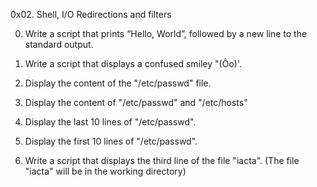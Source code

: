 0x02. Shell, I/O Redirections and filters

0. Write a script that prints “Hello, World”, followed by a new line to the standard output.

1. Write a script that displays a confused smiley "(Ôo)'.

2. Display the content of the "/etc/passwd" file.

3. Display the content of "/etc/passwd" and "/etc/hosts"

4. Display the last 10 lines of "/etc/passwd".

5. Display the first 10 lines of "/etc/passwd".

6. Write a script that displays the third line of the file "iacta". (The file "iacta" will be in the working directory)
